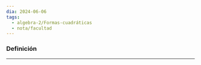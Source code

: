 ```yaml
---
dia: 2024-06-06
tags:
  - algebra-2/Formas-cuadráticas
  - nota/facultad
---
```

### Definición
---
